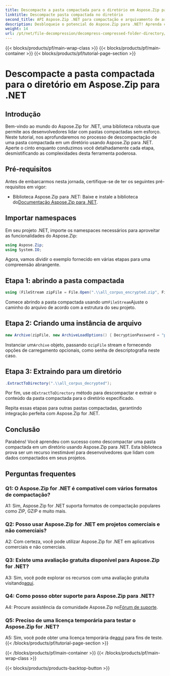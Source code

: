 ```yaml
---
title: Descompacte a pasta compactada para o diretório em Aspose.Zip para .NET
linktitle: Descompacte pasta compactada no diretório
second_title: API Aspose.Zip .NET para compactação e arquivamento de arquivos
description: Desbloqueie o potencial do Aspose.Zip para .NET! Aprenda como descompactar pastas sem esforço com este guia passo a passo. Mergulhe no mundo da compressão e extração contínuas.
weight: 14
url: /pt/net/file-decompression/decompress-compressed-folder-directory/
---
```


{{< blocks/products/pf/main-wrap-class >}}
{{< blocks/products/pf/main-container >}}
{{< blocks/products/pf/tutorial-page-section >}}

# Descompacte a pasta compactada para o diretório em Aspose.Zip para .NET

## Introdução

Bem-vindo ao mundo do Aspose.Zip for .NET, uma biblioteca robusta que permite aos desenvolvedores lidar com pastas compactadas sem esforço. Neste tutorial, nos aprofundaremos no processo de descompactação de uma pasta compactada em um diretório usando Aspose.Zip para .NET. Aperte o cinto enquanto conduzimos você detalhadamente cada etapa, desmistificando as complexidades desta ferramenta poderosa.

## Pré-requisitos

Antes de embarcarmos nesta jornada, certifique-se de ter os seguintes pré-requisitos em vigor:

-  Biblioteca Aspose.Zip para .NET: Baixe e instale a biblioteca do[Documentação Aspose.Zip para .NET](https://reference.aspose.com/zip/net/).

## Importar namespaces

Em seu projeto .NET, importe os namespaces necessários para aproveitar as funcionalidades do Aspose.Zip:

```csharp
using Aspose.Zip;
using System.IO;
```

Agora, vamos dividir o exemplo fornecido em várias etapas para uma compreensão abrangente.

## Etapa 1: abrindo a pasta compactada

```csharp
using (FileStream zipFile = File.Open(".\\all_corpus_encrypted.zip", FileMode.Open))
```

 Comece abrindo a pasta compactada usando um`FileStream`Ajuste o caminho do arquivo de acordo com a estrutura do seu projeto.

## Etapa 2: Criando uma instância de arquivo

```csharp
new Archive(zipFile, new ArchiveLoadOptions() { DecryptionPassword = "p@s$" })
```

 Instanciar um`Archive` objeto, passando o`zipFile` stream e fornecendo opções de carregamento opcionais, como senha de descriptografia neste caso.

## Etapa 3: Extraindo para um diretório

```csharp
.ExtractToDirectory(".\\all_corpus_decrypted");
```

 Por fim, use o`ExtractToDirectory` método para descompactar e extrair o conteúdo da pasta compactada para o diretório especificado.

Repita essas etapas para outras pastas compactadas, garantindo integração perfeita com Aspose.Zip for .NET.

## Conclusão

Parabéns! Você aprendeu com sucesso como descompactar uma pasta compactada em um diretório usando Aspose.Zip para .NET. Esta biblioteca prova ser um recurso inestimável para desenvolvedores que lidam com dados compactados em seus projetos.

## Perguntas frequentes

### Q1: O Aspose.Zip for .NET é compatível com vários formatos de compactação?

A1: Sim, Aspose.Zip for .NET suporta formatos de compactação populares como ZIP, GZIP e muito mais.

### Q2: Posso usar Aspose.Zip for .NET em projetos comerciais e não comerciais?

A2: Com certeza, você pode utilizar Aspose.Zip for .NET em aplicativos comerciais e não comerciais.

### Q3: Existe uma avaliação gratuita disponível para Aspose.Zip for .NET?

 A3: Sim, você pode explorar os recursos com uma avaliação gratuita visitando[aqui](https://releases.aspose.com/).

### Q4: Como posso obter suporte para Aspose.Zip para .NET?

 A4: Procure assistência da comunidade Aspose.Zip no[Fórum de suporte](https://forum.aspose.com/c/zip/37).

### Q5: Preciso de uma licença temporária para testar o Aspose.Zip for .NET?

 A5: Sim, você pode obter uma licença temporária de[aqui](https://purchase.aspose.com/temporary-license/) para fins de teste.
{{< /blocks/products/pf/tutorial-page-section >}}

{{< /blocks/products/pf/main-container >}}
{{< /blocks/products/pf/main-wrap-class >}}

{{< blocks/products/products-backtop-button >}}
